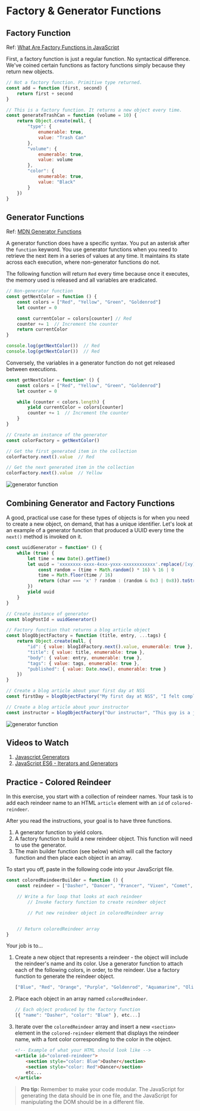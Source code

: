 # Factory & Generator Functions

## Factory Function

Ref: [What Are Factory Functions in JavaScript](https://www.sitepoint.com/factory-functions-javascript/)

First, a factory function is just a regular function. No syntactical difference. We've coined certain functions as factory functions simply because they return new objects.

```js
// Not a factory function. Primitive type returned.
const add = function (first, second) {
    return first + second
}
```

```js
// This is a factory function. It returns a new object every time.
const generateTrashCan = function (volume = 10) {
    return Object.create(null, {
        "type": {
            enumerable: true,
            value: "Trash Can"
        },
        "volume": {
            enumerable: true,
            value: volume
        },
        "color": {
            enumerable: true,
            value: "Black"
        }
    })
}
```

## Generator Functions

Ref: [MDN Generator Functions](https://developer.mozilla.org/en-US/docs/Web/JavaScript/Reference/Global_Objects/Generator)

A generator function does have a specific syntax. You put an asterisk after the `function` keyword. You use generator functions when you need to retrieve the next item in a series of values at any time. It maintains its state across each execution, where non-generator functions do not.

The following function will return `Red` every time because once it executes, the memory used is released and all variables are eradicated.

```js
// Non-generator function
const getNextColor = function () {
    const colors = ["Red", "Yellow", "Green", "Goldenrod"]
    let counter = 0

    const currentColor = colors[counter] // Red
    counter += 1  // Increment the counter
    return currentColor
}

console.log(getNextColor())  // Red
console.log(getNextColor())  // Red
```

Conversely, the variables in a generator function do not get released between executions.

```js
const getNextColor = function* () {
    const colors = ["Red", "Yellow", "Green", "Goldenrod"]
    let counter = 0

    while (counter < colors.length) {
        yield currentColor = colors[counter]
        counter += 1  // Increment the counter
    }
}

// Create an instance of the generator
const colorFactory = getNextColor()

// Get the first generated item in the collection
colorFactory.next().value  // Red

// Get the next generated item in the collection
colorFactory.next().value  // Yellow
```

![generator function](./images/3eMQtdSEY2.gif)

## Combining Generator and Factory Functions

A good, practical use case for these types of objects is for when you need to create a new object, on demand, that has a unique identifier. Let's look at an example of a generator function that produced a UUID every time the `next()` method is invoked on it.

```js
const uuidGenerator = function* () {
    while (true) {
        let time = new Date().getTime()
        let uuid = 'xxxxxxxx-xxxx-4xxx-yxxx-xxxxxxxxxxxx'.replace(/[xy]/g, function (char) {
            const random = (time + Math.random() * 16) % 16 | 0
            time = Math.floor(time / 16)
            return (char === 'x' ? random : (random & 0x3 | 0x8)).toString(16)
        })
        yield uuid
    }
}

// Create instance of generator
const blogPostId = uuidGenerator()

// Factory function that returns a blog article object
const blogObjectFactory = function (title, entry, ...tags) {
    return Object.create(null, {
        "id": { value: blogIdFactory.next().value, enumerable: true },
        "title": { value: title, enumerable: true },
        "body": { value: entry, enumerable: true },
        "tags": { value: tags, enumerable: true },
        "published": { value: Date.now(), enumerable: true }
    })
}

// Create a blog article about your first day at NSS
const firstDay = blogObjectFactory("My first day at NSS", "I felt completely lost", "nss", "life changes", "software")

// Create a blog article about your instructor
const instructor = blogObjectFactory("Our instructor", "This guy is a jerk", "nss", "teachers", "loser")
```

![generator function](./images/v1Q5xBQtuI.gif)

## Videos to Watch

1. [Javascript Generators](https://www.youtube.com/watch?v=QO07THdLWQo)
1. [JavaScript ES6 - Iterators and Generators](https://www.youtube.com/watch?v=lbBZXw2hKH4)

## Practice - Colored Reindeer

In this exercise, you start with a collection of reindeer names. Your task is to add each reindeer name to an HTML `article` element with an `id` of `colored-reindeer`.

 After you read the instructions, your goal is to have three functions.

1. A generator function to yield colors.
1. A factory function to build a new reindeer object. This function will need to use the generator.
1. The main builder function (see below) which will call the factory function and then place each object in an array.

To start you off, paste in the following code into your JavaScript file.

```js
const coloredReindeerBuilder = function () {
    const reindeer = ["Dasher", "Dancer", "Prancer", "Vixen", "Comet", "Cupid", "Donner", "Blitzen"]

    // Write a for loop that looks at each reindeer
        // Invoke factory function to create reindeer object

        // Put new reindeer object in coloredReindeer array


    // Return coloredReindeer array
}
```

Your job is to...

1. Create a new object that represents a reindeer - the object will include the reindeer's name and its color. Use a generator function to attach each of the following colors, in order, to the reindeer. Use a factory function to generate the reindeer object.

    ```js
    ["Blue", "Red", "Orange", "Purple", "Goldenrod", "Aquamarine", "Olive", "Azure", "Fuchsia", "Chocolate", "Salmon", "Amaranth"]
    ```
1. Place each object in an array named `coloredReindeer`.

    ```js
    // Each object produced by the factory function
    [{ "name": "Dasher", "color": "Blue" }, etc...]
    ```
1. Iterate over the `coloredReindeer` array and insert a new `<section>` element in the `colored-reindeer` element that displays the reindeer name, with a font color corresponding to the color in the object.

    ```html
    <!-- Example of what your HTML should look like -->
    <article id="colored-reindeer">
        <section style="color: Blue">Dasher</section>
        <section style="color: Red">Dancer</section>
        etc...
    </article>
    ```

> **Pro tip:** Remember to make your code modular. The JavaScript for generating the data should be in one file, and the JavaScript for manipulating the DOM should be in a different file.

